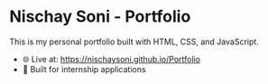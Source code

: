 # Nischay Soni - Portfolio

This is my personal portfolio built with HTML, CSS, and JavaScript.
- 🌐 Live at: https://nischaysoni.github.io/Portfolio
- 🚀 Built for internship applications
